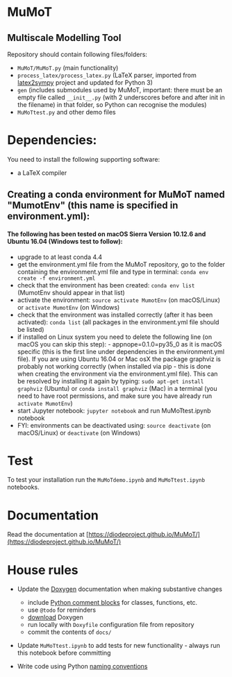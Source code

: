 # MuMoT
Multiscale Modelling Tool
---
Repository should contain following files/folders:
* `MuMoT/MuMoT.py` (main functionality)
* `process_latex/process_latex.py` (LaTeX parser, imported from [latex2sympy](https://github.com/augustt198/latex2sympy) project and updated for Python 3)
* `gen` (includes submodules used by MuMoT, important: there must be an empty file called `__init__.py` (with 2 underscores before and after init in the filename) in that folder, so Python can recognise the modules)
* `MuMoTtest.py` and other demo files

# Dependencies:
You need to install the following supporting software:

* a LaTeX compiler

## Creating a conda environment for MuMoT named "MumotEnv" (this name is specified in environment.yml):

#### The following has been tested on macOS Sierra Version 10.12.6 and Ubuntu 16.04 (Windows test to follow):

* upgrade to at least conda 4.4
* get the environment.yml file from the MuMoT repository, go to the folder containing the environment.yml file and type in terminal: `conda env create -f environment.yml`
* check that the environment has been created: `conda env list` (MumotEnv should appear in that list)
* activate the environment: `source activate MumotEnv` (on macOS/Linux) or `activate MumotEnv` (on Windows)
* check that the environment was installed correctly (after it has been activated): `conda list` (all packages in the environment.yml file should be listed)
* if installed on Linux system you need to delete the following line (on macOS you can skip this step): - appnope=0.1.0=py35_0 as it is macOS specific (this is the first line under dependencies in the environment.yml file). If you are using Ubuntu 16.04 or Mac osX the package graphviz is probably not working correctly (when installed via pip - this is done when creating the environment via the environment.yml file). This can be resolved by installing it again by typing: `sudo apt-get install graphviz` (Ubuntu) or `conda install graphviz` (Mac) in a terminal (you need to have root permissions, and make sure you have already run `activate MumotEnv`)
* start Jupyter notebook: `jupyter notebook` and run MuMoTtest.ipynb notebook
* FYI: environments can be deactivated using: `source deactivate` (on macOS/Linux) or `deactivate` (on Windows)

# Test
To test your installation run the `MuMoTdemo.ipynb` and `MuMoTtest.ipynb` notebooks.

# Documentation
Read the documentation at [https://diodeproject.github.io/MuMoT/](https://diodeproject.github.io/MuMoT/)

# House rules
* Update the [Doxygen](http://www.stack.nl/~dimitri/doxygen/index.html) documentation when making substantive changes
  * include [Python comment blocks](http://www.stack.nl/~dimitri/doxygen/manual/docblocks.html#pythonblocks) for classes, functions, etc.
  * use `@todo` for reminders
  * [download](http://www.stack.nl/~dimitri/doxygen/download.html) Doxygen
  * run locally with `Doxyfile` configuration file from repository
  * commit the contents of `docs/`

* Update `MuMoTtest.ipynb` to add tests for new functionality - always run this notebook before committing
* Write code using Python [naming conventions](https://www.python.org/dev/peps/pep-0008/#naming-conventions)

